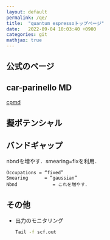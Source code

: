 ```yaml
---
layout: default
permalink: /qe/
title:  "quantum espressoトップページ"
date:   2022-09-04 10:03:40 +0900
categories: git
mathjax: true
---
```


<!--
http://www.ecs.shimane-u.ac.jp/~kageshima/saito/first-principles.html
-->

## 公式のページ



## car-parinello MD
[cpmd](physics/qe/qe_top.md)


<!-- https://cometscome.github.io/DFT/build/samples/samples/ -->


## 擬ポテンシャル

<!-- 
https://www.researchgate.net/post/How_can_I_get_these_Norm-Conserving_pseudopotentials_for_Quantum_Espresso

https://ja.wikipedia.org/wiki/PAW%E6%B3%95
-->


## バンドギャップ

<!-- https://www.youtube.com/watch?v=DHu8nyBSLxY -->
nbndを増やす．smearing=fixを利用．

```
Occupations = “fixed”
Smearing      = “gaussian”
Nbnd             = これを増やす．
```


## その他

- 出力のモニタリング
  
  ```bash
  Tail -f scf.out
  ```
